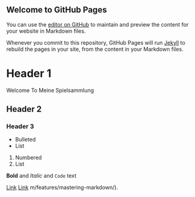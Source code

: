 ## Welcome to GitHub Pages

You can use the [editor on GitHub](https://github.com/oqoobo/oqoobo.github.io/edit/master/index.md) to maintain and preview the content for your website in Markdown files.

Whenever you commit to this repository, GitHub Pages will run [Jekyll](https://jekyllrb.com/) to rebuild the pages in your site, from the content in your Markdown files.





# Header 1
Welcome To Meine Spielsammlung
## Header 2
### Header 3

- Bulleted
- List

1. Numbered
2. List

**Bold** and _Italic_ and `Code` text

[Link](https://github.com/oqoobo/oqoobo.github.io/master/index.html)
[Link](https://github.com/oqoobo/oqoobo.github.io/master)
m/features/mastering-markdown/).
